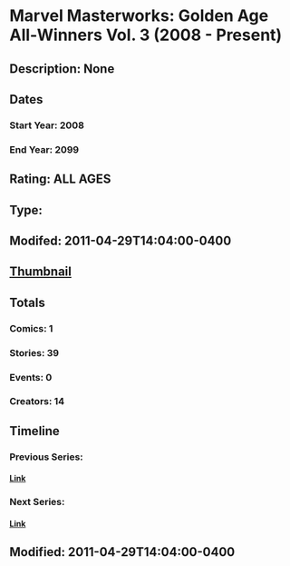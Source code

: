 # Marvel Masterworks: Golden Age All-Winners Vol. 3 (2008 - Present)
## Description: None
## Dates
### Start Year: 2008
### End Year: 2099
## Rating: ALL AGES
## Type: 
## Modifed: 2011-04-29T14:04:00-0400
## [Thumbnail](http://i.annihil.us/u/prod/marvel/i/mg/9/10/4bb67dd3423a6.jpg)
## Totals
### Comics: 1
### Stories: 39
### Events: 0
### Creators: 14
## Timeline
### Previous Series: 
#### [Link]()
### Next Series: 
#### [Link]()
## Modified: 2011-04-29T14:04:00-0400